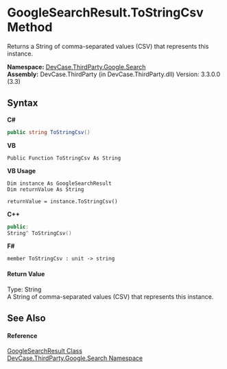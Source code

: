 # GoogleSearchResult.ToStringCsv Method 
 

Returns a String of comma-separated values (CSV) that represents this instance.

**Namespace:**&nbsp;<a href="N_DevCase_ThirdParty_Google_Search">DevCase.ThirdParty.Google.Search</a><br />**Assembly:**&nbsp;DevCase.ThirdParty (in DevCase.ThirdParty.dll) Version: 3.3.0.0 (3.3)

## Syntax

**C#**<br />
``` C#
public string ToStringCsv()
```

**VB**<br />
``` VB
Public Function ToStringCsv As String
```

**VB Usage**<br />
``` VB Usage
Dim instance As GoogleSearchResult
Dim returnValue As String

returnValue = instance.ToStringCsv()
```

**C++**<br />
``` C++
public:
String^ ToStringCsv()
```

**F#**<br />
``` F#
member ToStringCsv : unit -> string 

```


#### Return Value
Type: String<br />A String of comma-separated values (CSV) that represents this instance.

## See Also


#### Reference
<a href="T_DevCase_ThirdParty_Google_Search_GoogleSearchResult">GoogleSearchResult Class</a><br /><a href="N_DevCase_ThirdParty_Google_Search">DevCase.ThirdParty.Google.Search Namespace</a><br />